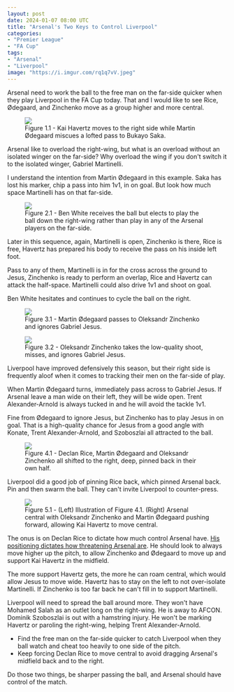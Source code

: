 ```yaml
---
layout: post
date: 2024-01-07 08:00 UTC
title: "Arsenal's Two Keys to Control Liverpool"
categories:
- "Premier League"
- "FA Cup"
tags:
- "Arsenal"
- "Liverpool"
image: "https://i.imgur.com/rq1q7vV.jpeg"
---
```


Arsenal need to work the ball to the free man on the far-side quicker when they play Liverpool in the FA Cup today. That and I would like to see Rice, Ødegaard, and Zinchenko move as a group higher and more central.

<!---more--->

<figure>
    <img src="https://i.imgur.com/lL6wOtV.jpeg">
    <figcaption>Figure 1.1 - Kai Havertz moves to the right side while Martin Ødegaard miscues a lofted pass to Bukayo Saka.</figcaption>
</figure> 

Arsenal like to overload the right-wing, but what is an overload without an isolated winger on the far-side? Why overload the wing if you don't switch it to the isolated winger, Gabriel Martinelli.

I understand the intention from Martin Ødegaard in this example. Saka has lost his marker, chip a pass into him 1v1, in on goal. But look how much space Martinelli has on that far-side. 

<figure>
    <img src="https://i.imgur.com/rq1q7vV.jpeg">
    <figcaption>Figure 2.1 - Ben White receives the ball but elects to play the ball down the right-wing rather than play in any of the Arsenal players on the far-side.</figcaption>
</figure> 

Later in this sequence, again, Martinelli is open, Zinchenko is there, Rice is free, Havertz has prepared his body to receive the pass on his inside left foot.  

Pass to any of them, Martinelli is in for the cross across the ground to Jesus, Zinchenko is ready to perform an overlap, Rice and Havertz can attack the half-space. Martinelli could also drive 1v1 and shoot on goal. 

Ben White hesitates and continues to cycle the ball on the right.

<figure>
    <img src="https://i.imgur.com/6vs3Uax.jpeg">
    <figcaption>Figure 3.1 - Martin Ødegaard passes to Oleksandr Zinchenko and ignores Gabriel Jesus. </figcaption>
</figure> 

<figure>
    <img src="https://i.imgur.com/e0OJ7tR.jpeg">
    <figcaption>Figure 3.2 - Oleksandr Zinchenko takes the low-quality shoot, misses, and ignores Gabriel Jesus.</figcaption>
</figure> 

Liverpool have improved defensively this season, but their right side is frequently aloof when it comes to tracking their men on the far-side of play. 

When Martin Ødegaard turns, immediately pass across to Gabriel Jesus. If Arsenal leave a man wide on their left, they will be wide open. Trent Alexander-Arnold is always tucked in and he will avoid the tackle 1v1. 

Fine from Ødegaard to ignore Jesus, but Zinchenko has to play Jesus in on goal. That is a high-quality chance for Jesus from a good angle with Konate, Trent Alexander-Arnold, and Szoboszlai all attracted to the ball.

<figure>
    <img src="https://i.imgur.com/diNenDh.jpeg">
    <figcaption>Figure 4.1 - Declan Rice, Martin Ødegaard and Oleksandr Zinchenko all shifted to the right, deep, pinned back in their own half.</figcaption>
</figure> 

Liverpool did a good job of pinning Rice back, which pinned Arsenal back. Pin and then swarm the ball. They can't invite Liverpool to counter-press. 

<figure>
    <img src="https://i.imgur.com/cQBgDjX.jpeg">
    <figcaption>Figure 5.1 - (Left) Illustration of Figure 4.1. (Right) Arsenal central with Oleksandr Zinchenko and Martin Ødegaard pushing forward, allowing Kai Havertz to move central. </figcaption>
</figure> 

The onus is on Declan Rice to dictate how much control Arsenal have. [His positioning dictates how threatening Arsenal are](https://tacticsjournal.com/2024/01/01/declan-rices-position-dictates-how-threatening-arsenal-are/). He should look to always move higher up the pitch, to allow Zinchenko and Ødegaard to move up and support Kai Havertz in the midfield. 

The more support Havertz gets, the more he can roam central, which would allow Jesus to move wide. Havertz has to stay on the left to not over-isolate Martinelli. If Zinchenko is too far back he can't fill in to support Martinelli. 

Liverpool will need to spread the ball around more. They won't have Mohamed Salah as an outlet long on the right-wing. He is away to AFCON. Dominik Szoboszlai is out with a hamstring injury. He won't be marking Havertz or paroling the right-wing, helping Trent Alexander-Arnold. 

- Find the free man on the far-side quicker to catch Liverpool when they ball watch and cheat too heavily to one side of the pitch.
- Keep forcing Declan Rice to move central to avoid dragging Arsenal's midfield back and to the right.

Do those two things, be sharper passing the ball, and Arsenal should have control of the match.